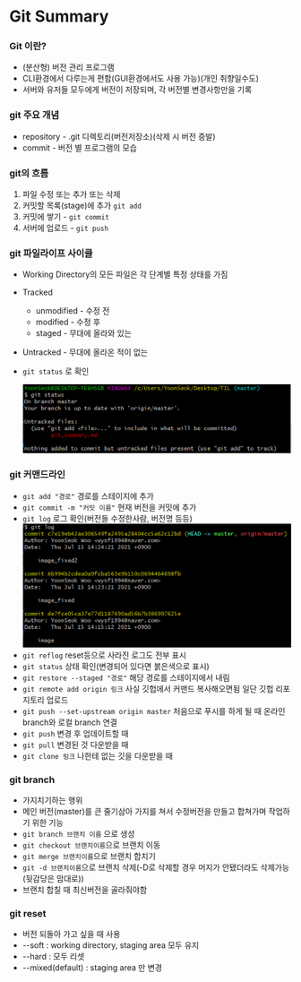 # Git Summary



### Git 이란?

- (분산형) 버전 관리 프로그램
- CLI환경에서 다루는게 편함(GUI환경에서도 사용 가능)(개인 취향일수도)
- 서버와 유저들 모두에게 버전이 저장되며, 각 버전별 변경사항만을 기록

### git 주요 개념

- repository - .git 디렉토리(버전저장소)(삭제 시 버전 증발)
- commit - 버전 별 프로그램의 모습

### git의 흐름

1. 파일 수정 또는 추가 또는 삭제
2. 커밋할 목록(stage)에 추가 `git add`
3. 커밋에 쌓기 - `git commit`
4. 서버에 업로드 - `git push` 

### git 파일라이프 사이클

* Working Directory의 모든 파일은 각 단계별 특정 상태를 가짐

* Tracked
  * unmodified - 수정 전
  * modified - 수정 후
  * staged - 무대에 올라와 있는

* Untracked - 무대에 올라온 적이 없는

* `git status` 로 확인

  ![git_status_Untracked](git_summary.assets/git_status_Untracked.PNG)

###  git 커맨드라인

* `git add "경로"` 경로를 스테이지에 추가
* `git commit -m "커밋 이름"` 현재 버전을 커밋에 추가
* `git log` 로그 확인(버전들 수정한사람, 버전명 등등)<br>![git_log](git_summary.assets/git_log.PNG)
* `git reflog` reset등으로 사라진 로그도 전부 표시
* `git status` 상태 확인(변경되어 있다면 붉은색으로 표시)
* `git restore --staged "경로"` 해당 경로를 스테이지에서 내림
* `git remote add origin 링크` 사실 깃헙에서 커맨드 복사해오면됨 일단 깃헙 리포지토리 업로드
* `git push --set-upstream origin master` 처음으로 푸시를 하게 될 때 온라인 branch와 로컬 branch 연결
* `git push` 변경 후 업데이트할 때
* `git pull` 변경된 것 다운받을 때
* `git clone 링크` 나한테 없는 깃을 다운받을 때 

### git branch

* 가지치기하는 행위
* 메인 버전(master)를 큰 줄기삼아 가지를 쳐서 수정버전을 만들고 합쳐가며 작업하기 위한 기능
* `git branch 브랜치 이름` 으로 생성
* `git checkout 브랜치이름`으로 브랜치 이동
* `git merge 브랜치이름`으로 브랜치 합치기
* `git -d 브랜치이름`으로 브랜치 삭제(-D로 삭제할 경우 머지가 안됐더라도 삭제가능(뒷감당은 맘대로))
* 브랜치 합칠 때 최신버전을 골라줘야함

### git reset

* 버전 되돌아 가고 싶을 때 사용
* --soft : working directory, staging area 모두 유지 
* --hard : 모두 리셋
* --mixed(default) : staging area 만 변경 